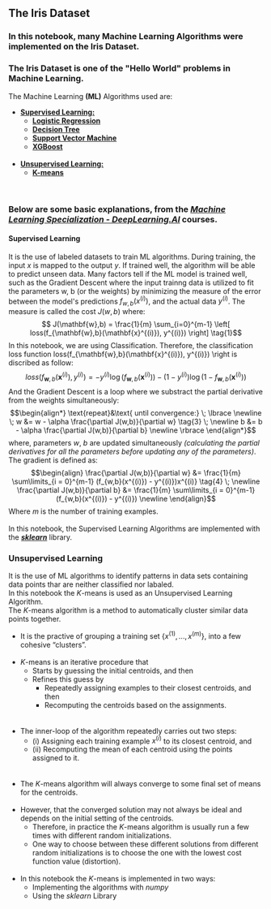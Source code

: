 ## The Iris Dataset
### In this notebook, many Machine Learning Algorithms were implemented on the Iris Dataset.
### The Iris Dataset is one of the "Hello World" problems in Machine Learning.

The Machine Learning **(ML)** Algorithms used are:
* __[Supervised Learning:](https://www.ibm.com/cloud/blog/supervised-vs-unsupervised-learning#:~:text=for%20your%20situation.-,What%20is%20supervised%20learning%3F,-Supervised%20learning%20is)__
    * __[Logistic Regression](https://scikit-learn.org/stable/modules/generated/sklearn.linear_model.LogisticRegression.html)__
    * __[Decision Tree](https://scikit-learn.org/stable/modules/tree.html)__
    * __[Support Vector Machine](https://scikit-learn.org/stable/modules/generated/sklearn.svm.SVC.html)__
    * __[XGBoost](https://xgboost.readthedocs.io/en/stable/install.html)__
<br><br>
* __[Unsupervised Learning:](https://www.ibm.com/cloud/blog/supervised-vs-unsupervised-learning#:~:text=and%20polynomial%20regression.-,What%20is%20unsupervised%20learning%3F,-Unsupervised%20learning%20uses)__
    * __[K-means](https://scikit-learn.org/stable/modules/generated/sklearn.cluster.KMeans.html)__<br>
<br>

### Below are some basic explanations, from the *[Machine Learning Specialization - DeepLearning.AI](https://www.deeplearning.ai/courses/machine-learning-specialization/)* courses.
#### Supervised Learning 
It is the use of labeled datasets to train ML algorithms.
During training, the input $x$ is mapped to the output $y$. If trained well, the algorithm will be able to predict unseen data.
Many factors tell if the ML model is trained well, such as the Gradient Descent where the input trainng data is utilized to fit the parameters w, b (or the weights) by minimizing the measure of the error between the model's predictions $f_{w,b}(x^{(i)})$, and the actual data $y^{(i)}$.
The measure is called the cost $J(w,b)$ where:
$$ J(\mathbf{w},b) = \frac{1}{m} \sum_{i=0}^{m-1} \left[ loss(f_{\mathbf{w},b}(\mathbf{x}^{(i)}), y^{(i)}) \right] \tag{1}$$
In this notebook, we are using Classification. Therefore, the classification loss function loss(f_{\mathbf{w},b}(\mathbf{x}^{(i)}), y^{(i)}) \right is discribed as follow:
$$loss(f_{\mathbf{w},b}(\mathbf{x}^{(i)}), y^{(i)}) = -y^{(i)} \log\left(f_{\mathbf{w},b}\left( \mathbf{x}^{(i)} \right) \right) - \left( 1 - y^{(i)}\right) \log \left( 1 - f_{\mathbf{w},b}\left( \mathbf{x}^{(i)} \right) \right) \tag{2}$$
And the Gradient Descent is a loop where we substract the partial derivative from the weights simultaneously:
$$\begin{align*} \text{repeat}&\text{ until convergence:} \; \lbrace \newline
\;  w &= w -  \alpha \frac{\partial J(w,b)}{\partial w} \tag{3}  \; \newline 
 b &= b -  \alpha \frac{\partial J(w,b)}{\partial b}  \newline \rbrace
\end{align*}$$
where, parameters $w$, $b$ are updated simultaneously *(calculating the partial derivatives for all the parameters before updating any of the parameters)*.  
The gradient is defined as:
$$\begin{align}
\frac{\partial J(w,b)}{\partial w}  &= \frac{1}{m} \sum\limits_{i = 0}^{m-1} (f_{w,b}(x^{(i)}) - y^{(i)})x^{(i)} \tag{4}  \; \newline 
\frac{\partial J(w,b)}{\partial b}  &= \frac{1}{m} \sum\limits_{i = 0}^{m-1} (f_{w,b}(x^{(i)}) - y^{(i)})  \newline 
\end{align}$$
Where $m$ is the number of training examples.
<br><br>
In this notebook, the Supervised Learning Algorithms are implemented with the __[$sklearn$](https://scikit-learn.org/stable/)__ library.
### Unsupervised Learning
It is the use of ML algorithms to identify patterns in data sets containing data points thar are neither classified nor labaled.
<br>In this notebook the $K$-means is used as an Unsupervised Learning Algorithm.
<br>The $K$-means algorithm is a method to automatically cluster similar
data points together. 

* It is the practive of grouping a training set $\{x^{(1)}, ..., x^{(m)}\}$,  into a few cohesive “clusters”. 
<br><br>
* $K$-means is an iterative procedure that
    * Starts by guessing the initial centroids, and then 
    * Refines this guess by 
        * Repeatedly assigning examples to their closest centroids, and then 
        * Recomputing the centroids based on the assignments.       
<br><br>
* The inner-loop of the algorithm repeatedly carries out two steps: 
    * (i) Assigning each training example $x^{(i)}$ to its closest centroid, and
    * (ii) Recomputing the mean of each centroid using the points assigned to it.    
<br><br>
* The $K$-means algorithm will always converge to some final set of means for the centroids. 
<br><br>
* However, that the converged solution may not always be ideal and depends on the initial setting of the centroids.
    * Therefore, in practice the $K$-means algorithm is usually run a few times with different random initializations. 
    * One way to choose between these different solutions from different random initializations is to choose the one with the lowest cost function value (distortion).
<br><br>
* In this notebook the $K$-means is implemented in two ways:
    * Implementing the algorithms with $numpy$
    * Using the $sklearn$ Library